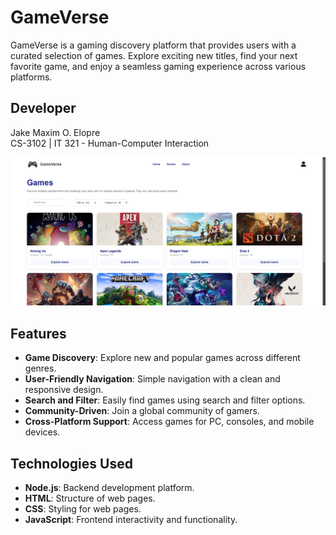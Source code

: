 # GameVerse  
GameVerse is a gaming discovery platform that provides users with a curated selection of games. Explore exciting new titles, find your next favorite game, and enjoy a seamless gaming experience across various platforms.  

## Developer  
Jake Maxim O. Elopre  
CS-3102 | IT 321 - Human-Computer Interaction  

![GameVerse Main](/images/main.png) 

## Features  
- **Game Discovery**: Explore new and popular games across different genres.  
- **User-Friendly Navigation**: Simple navigation with a clean and responsive design.  
- **Search and Filter**: Easily find games using search and filter options.  
- **Community-Driven**: Join a global community of gamers.  
- **Cross-Platform Support**: Access games for PC, consoles, and mobile devices.  

## Technologies Used  
- **Node.js**: Backend development platform.  
- **HTML**: Structure of web pages.  
- **CSS**: Styling for web pages.  
- **JavaScript**: Frontend interactivity and functionality.  
